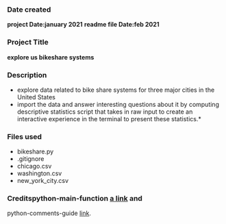 ### Date created
**project Date:january 2021**
**readme file Date:feb 2021**
### Project Title
**explore us bikeshare systems** 

### Description
* explore data related to bike share systems for three major cities in the United States
* import the data and answer interesting questions about it by computing descriptive statistics 
script that takes in raw input to create an interactive experience in the terminal to present these statistics.*
### Files used
* bikeshare.py
* .gitignore
* chicago.csv
* washington.csv
* new_york_city.csv

### Creditspython-main-function [a link][1] and
python-comments-guide [link][2].

[1]:https://realpython.com/python-main-function/ "/python-main-function"
[2]:https://realpython.com/python-comments-guide/ "/python-comments-guide"

